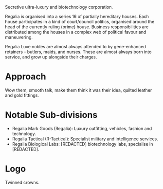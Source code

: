 Secretive ultra-luxury and biotechnology corporation.

Regalia is organised into a series 16 of partially hereditary houses. Each house participates in a kind of court/council politics, organised around the head of the currently ruling (prime) house. Business responsibilities are distributed among the houses in a complex web of political favour and maneuvering.

Regalia Luxe nobles are almost always attended to by gene-enhanced retainers - butlers, maids, and nurses. These are almost always born into service, and grow up alongside their charges.

# Approach
Wow them, smooth talk, make them think it was their idea, quilted leather and gold fittings.
  
# Notable Sub-divisions
- Regalia Mark Goods (Regalia): Luxury outfitting, vehicles, fashion and technology. 
- Regalia Tactical (R-Tactical): Specialist military and intelligence services.
- Regalia Biological Labs: [REDACTED] biotechnology labs, specialise in [REDACTED].

# Logo
Twinned crowns.